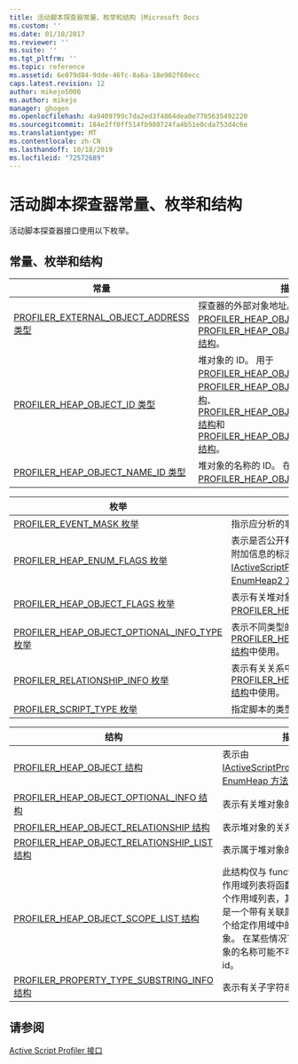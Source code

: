 ```yaml
---
title: 活动脚本探查器常量、枚举和结构 |Microsoft Docs
ms.custom: ''
ms.date: 01/18/2017
ms.reviewer: ''
ms.suite: ''
ms.tgt_pltfrm: ''
ms.topic: reference
ms.assetid: 6e079d84-9dde-46fc-8a6a-18e902f60ecc
caps.latest.revision: 12
author: mikejo5000
ms.author: mikejo
manager: ghogen
ms.openlocfilehash: 4a9409799c7da2ed3f4864dea0e7785635492220
ms.sourcegitcommit: 184e2ff0ff514fb980724fa4b51e0cda753d4c6e
ms.translationtype: MT
ms.contentlocale: zh-CN
ms.lasthandoff: 10/18/2019
ms.locfileid: "72572689"
---
```

# <a name="active-script-profiler-constants-enumerations-and-structures"></a>活动脚本探查器常量、枚举和结构
活动脚本探查器接口使用以下枚举。  
  
## <a name="constants-enumerations-and-structures"></a>常量、枚举和结构  
  
|常量|描述|  
|---------------|-----------------|  
|[PROFILER_EXTERNAL_OBJECT_ADDRESS 类型](../../winscript/reference/profiler-external-object-address-type.md)|探查器的外部对象地址。 用于[PROFILER_HEAP_OBJECT 结构](../../winscript/reference/profiler-heap-object-structure.md)和[PROFILER_HEAP_OBJECT_RELATIONSHIP 结构](../../winscript/reference/profiler-heap-object-relationship-structure.md)。|  
|[PROFILER_HEAP_OBJECT_ID 类型](../../winscript/reference/profiler-heap-object-id-type.md)|堆对象的 ID。 用于[PROFILER_HEAP_OBJECT 结构](../../winscript/reference/profiler-heap-object-structure.md)[PROFILER_HEAP_OBJECT_SCOPE_LIST 结构](../../winscript/reference/profiler-heap-object-scope-list-structure.md)、 [PROFILER_HEAP_OBJECT_OPTIONAL_INFO 结构](../../winscript/reference/profiler-heap-object-optional-info-structure.md)和[PROFILER_HEAP_OBJECT_RELATIONSHIP 结构](../../winscript/reference/profiler-heap-object-relationship-structure.md)。|  
|[PROFILER_HEAP_OBJECT_NAME_ID 类型](../../winscript/reference/profiler-heap-object-name-id-type.md)|堆对象的名称的 ID。 在[PROFILER_HEAP_OBJECT 结构](../../winscript/reference/profiler-heap-object-structure.md)中使用。|  
  
|枚举|描述|  
|------------------|-----------------|  
|[PROFILER_EVENT_MASK 枚举](../../winscript/reference/profiler-event-mask-enumeration.md)|指示应分析的事件类型。|  
|[PROFILER_HEAP_ENUM_FLAGS 枚举](../../winscript/reference/profiler-heap-enum-flags-enumeration.md)|表示是否公开有关对象关系中指向的堆对象的附加信息的标志。 在[IActiveScriptProfilerControl5：： EnumHeap2 方法](../../winscript/reference/iactivescriptprofilercontrol5-enumheap2-method.md)中使用。|  
|[PROFILER_HEAP_OBJECT_FLAGS 枚举](../../winscript/reference/profiler-heap-object-flags-enumeration.md)|表示有关堆对象的基本信息的标志。 在[PROFILER_HEAP_OBJECT 结构](../../winscript/reference/profiler-heap-object-structure.md)中使用。|  
|[PROFILER_HEAP_OBJECT_OPTIONAL_INFO_TYPE 枚举](../../winscript/reference/profiler-heap-object-optional-info-type-enumeration.md)|表示不同类型的可选信息。 在[PROFILER_HEAP_OBJECT_OPTIONAL_INFO 结构](../../winscript/reference/profiler-heap-object-optional-info-structure.md)中使用。|  
|[PROFILER_RELATIONSHIP_INFO 枚举](../../winscript/reference/profiler-relationship-info-enumeration.md)|表示有关关系中的对象的信息。 在[PROFILER_HEAP_OBJECT_RELATIONSHIP 结构](../../winscript/reference/profiler-heap-object-relationship-structure.md)中使用。|  
|[PROFILER_SCRIPT_TYPE 枚举](../../winscript/reference/profiler-script-type-enumeration.md)|指定脚本的类型。|  
  
|结构|描述|  
|----------------|-----------------|  
|[PROFILER_HEAP_OBJECT 结构](../../winscript/reference/profiler-heap-object-structure.md)|表示由[IActiveScriptProfilerControl3：： EnumHeap 方法](../../winscript/reference/iactivescriptprofilercontrol3-enumheap-method.md)收集的堆对象。|  
|[PROFILER_HEAP_OBJECT_OPTIONAL_INFO 结构](../../winscript/reference/profiler-heap-object-optional-info-structure.md)|表示有关堆对象的可选信息。|  
|[PROFILER_HEAP_OBJECT_RELATIONSHIP 结构](../../winscript/reference/profiler-heap-object-relationship-structure.md)|表示堆对象的关系。|  
|[PROFILER_HEAP_OBJECT_RELATIONSHIP_LIST 结构](../../winscript/reference/profiler-heap-object-relationship-list-structure.md)|表示属于堆对象的关系的列表。|  
|[PROFILER_HEAP_OBJECT_SCOPE_LIST 结构](../../winscript/reference/profiler-heap-object-scope-list-structure.md)|此结构仅与 function 对象相关联。 作用域列表将函数的闭包表示为一个作用域列表，其中每个作用域都是一个带有关联属性列表（表示每个给定作用域中的变量）的堆对象。 在某些情况下，该范围中的对象的名称可能不可用，只是它们的 id。|  
|[PROFILER_PROPERTY_TYPE_SUBSTRING_INFO 结构](../../winscript/reference/profiler-property-type-substring-info-structure.md)|表示有关子字符串的类型的信息。|  
  
## <a name="see-also"></a>请参阅  
 [Active Script Profiler 接口](../../winscript/reference/active-script-profiler-interfaces.md)